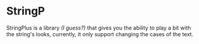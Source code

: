 # StringP
StringPlus is a library *(I guess?)* that gives you the ability to play a bit with the string's looks, currently, it only support changing the cases of the text.
